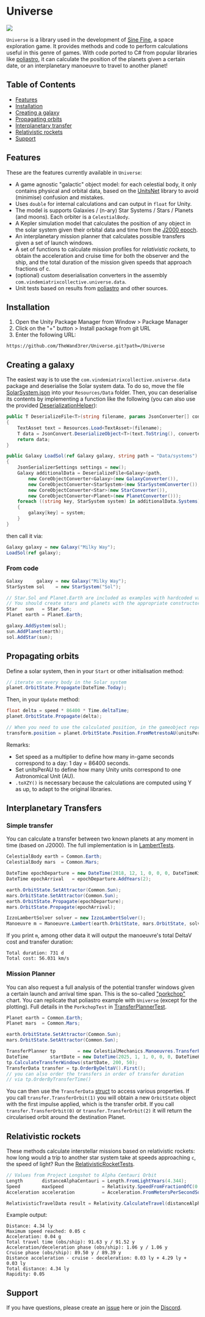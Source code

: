 # Universe

<img src="Documentation/Images/Sine Fine Transfer.png"/>

`Universe` is a library used in the development of [Sine Fine](https://www.vindemiatrixcollective.com), a space exploration game. It provides methods and code to perform calculations useful in this genre of games. With code ported to C# from popular libraries like [poliastro](https://github.com/poliastro/poliastro), it can calculate the position of the planets given a certain date, or an interplanetary manoeuvre to travel to another planet!

## Table of Contents

* [Features](#Features)
* [Installation](#Installation)
* [Creating a galaxy](#Creating-a-galaxy)
* [Propagating orbits](#Propagating-orbits)
* [Interplanetary transfer](#Interplanetary-transfers)
* [Relativistic rockets](#Relativistic-rockets)
* [Support](#Support)

## Features
These are the features currently available in `Universe`:

* A game agnostic "galactic" object model: for each celestial body, it only contains physical and orbital data, based on the [UnitsNet](https://github.com/angularsen/UnitsNet) library to avoid (minimise) confusion and mistakes.
* Uses `double` for internal calculations and can output in `float` for Unity.
* The model is supports Galaxies / (n-ary) Star Systems / Stars / Planets (and moons). Each orbiter is a `CelestialBody`.
* A Kepler simulation model that calculates the position of any object in the solar system given their orbital data and time from the [J2000 epoch](https://en.wikipedia.org/wiki/Epoch_(astronomy)#Julian_years_and_J2000).
* An interplanetary mission planner that calculates possible transfers given a set of launch windows.
* A set of functions to calculate mission profiles for *relativistic rockets*, to obtain the acceleration and cruise time for both the observer and the ship, and the total duration of the mission given speeds that approach fractions of c.
* (optional) custom deserialisation converters in the assembly `com.vindemiatrixcollective.universe.data`.
* Unit tests based on results from [poliastro](https://github.com/poliastro/poliastro) and other sources.

## Installation

1. Open the Unity Package Manager from Window > Package Manager
2. Click on the "+" button > Install package from git URL
3. Enter the following URL:

```
https://github.com/TheWand3rer/Universe.git?path=/Universe
```

## Creating a galaxy
The easiest way is to use the `com.vindemiatrixcollective.universe.data` package and deserialise the Solar system data. To do so, move the file [SolarSystem.json](Documentation/Data/Systems.json) into your `Resources/Data` folder. Then, you can deserialise its contents by implementing a function like the following (you can also use the provided [DeserializationHelper](Universe/Tests/DeserializationHelper.cs)):

```cs
public T DeserializeFile<T>(string filename, params JsonConverter[] converters)
{
    TextAsset text = Resources.Load<TextAsset>(filename);
    T data = JsonConvert.DeserializeObject<T>(text.ToString(), converters);
    return data;
}

public Galaxy LoadSol(ref Galaxy galaxy, string path = "Data/systems")
{
    JsonSerializerSettings settings = new();
    Galaxy additionalData = DeserializeFile<Galaxy>(path,
        new CoreObjectConverter<Galaxy>(new GalaxyConverter()),
        new CoreObjectConverter<StarSystem>(new StarSystemConverter()),
        new CoreObjectConverter<Star>(new StarConverter()),
        new CoreObjectConverter<Planet>(new PlanetConverter()));
    foreach ((string key, StarSystem system) in additionalData.Systems)
    {
        galaxy[key] = system;
    }
}
```
then call it via:
```cs
Galaxy galaxy = new Galaxy("Milky Way");
LoadSol(ref galaxy);
```

### From code
```cs
Galaxy     galaxy = new Galaxy("Milky Way");
StarSystem sol    = new StarSystem("Sol");

// Star.Sol and Planet.Earth are included as examples with hardcoded values at J2000.
// You should create stars and planets with the appropriate constructors or factory methods
Star   sun   = Star.Sun;
Planet earth = Planet.Earth;

galaxy.AddSystem(sol);
sun.AddPlanet(earth);
sol.AddStar(sun);
```

## Propagating orbits
Define a solar system, then in your `Start` or other initialisation method:
```cs
// iterate on every body in the Solar system
planet.OrbitState.Propagate(DateTime.Today);
```
Then, in your `Update` method:
```cs
float delta = speed * 86400 * Time.deltaTime;
planet.OrbitState.Propagate(delta);

// When you need to use the calculated position, in the gameobject representing your Planet:
transform.position = planet.OrbitState.Position.FromMetrestoAU(unitsPerAU).ToXZY();
```
Remarks:
* Set speed as a multiplier to define how many in-game seconds correspond to a day: 1 day = 86400 seconds.
* Set unitsPerAU to define how many Unity units correspond to one Astronomical Unit (AU).
* `.toXZY()` is necessary because the calculations are computed using Y as up, to adapt to the original libraries.

## Interplanetary Transfers
### Simple transfer
You can calculate a transfer between two known planets at any moment in time (based on J2000). 
The full implementation is in [LambertTests](Universe/Tests/LambertTests.cs).

```cs
CelestialBody earth = Common.Earth;
CelestialBody mars  = Common.Mars;

DateTime epochDeparture = new DateTime(2018, 12, 1, 0, 0, 0, DateTimeKind.Utc);
DateTime epochArrival   = epochDeparture.AddYears(2);

earth.OrbitState.SetAttractor(Common.Sun);
mars.OrbitState.SetAttractor(Common.Sun);
earth.OrbitState.Propagate(epochDeparture);
mars.OrbitState.Propagate(epochArrival);

IzzoLambertSolver solver = new IzzoLambertSolver();
Manoeuvre m = Manoeuvre.Lambert(earth.OrbitState, mars.OrbitState, solver);
```

If you print `m`, among other data it will output the manoeuvre's total DeltaV cost and transfer duration:
```
Total duration: 731 d
Total cost: 56.031 km/s
```
### Mission Planner
You can also request a full analysis of the potential transfer windows given a certain launch and arrival time span. This is the so-called ["porkchop"](https://docs.poliastro.space/en/stable/examples/Porkchops%20with%20poliastro.html) chart. You can replicate that poliastro example with `Universe` (except for the plotting). Full details in the `PorkchopTest` 
in [TransferPlannerTest](Universe/Tests/TransferPlannerTest.cs).

```cs
Planet earth = Common.Earth;
Planet mars  = Common.Mars;

earth.OrbitState.SetAttractor(Common.Sun);
mars.OrbitState.SetAttractor(Common.Sun);

TransferPlanner tp        = new CelestialMechanics.Manoeuvres.TransferPlanner(earth, mars);
DateTime        startDate = new DateTime(2025, 1, 1, 0, 0, 0, DateTimeKind.Utc);
tp.CalculateTransferWindows(startDate, 200, 50);
TransferData transfer = tp.OrderByDeltaV().First();
// you can also order the transfers in order of transfer duration
// via tp.OrderByTransferTime()
```

You can then use the `TransferData` [struct](Universe/CelestialMechanics/Manoeuvres/TransferData) to access various properties. If you call `transfer.TransferOrbit(1)` you will obtain a new `OrbitState` object with the first impulse applied, which is the transfer orbit. If you call `transfer.TransferOrbit(0)` or `transfer.TransferOrbit(2)` it will return the circularised orbit around the destination Planet.

## Relativistic rockets
These methods calculate interstellar missions based on relativistic rockets: how long would a trip to another star system take at speeds approaching `c`, the speed of light? Run the [RelativisticRocketTests](Universe/Tests/RelativisticRocketTests.cs).

```cs
// Values from Project Longshot to Alpha Centauri Orbit
Length       distanceAlphaCentauri = Length.FromLightYears(4.344);
Speed        maxSpeed              = Relativity.SpeedFromFractionOfC(0.048f); // page 20, 59
Acceleration acceleration          = Acceleration.FromMetersPerSecondSquared(0.429); // page 68

RelativisticTravelData result = Relativity.CalculateTravel(distanceAlphaCentauri, maxSpeed, acceleration);
```
Example output:
```
Distance: 4.34 ly
Maximum speed reached: 0.05 c
Acceleration: 0.04 g
Total travel time (obs/ship): 91.63 y / 91.52 y
Acceleration/deceleration phase (obs/ship): 1.06 y / 1.06 y
Cruise phase (obs/ship): 89.50 y / 89.39 y
Distance acceleration - cruise - deceleration: 0.03 ly + 4.29 ly + 0.03 ly
Total distance: 4.34 ly
Rapidity: 0.05
```

## Support
If you have questions, please create an [issue](https://github.com/TheWand3rer/SineFine/issues) here or join the [Discord](https://discord.gg/qCX6XKvJ4f).
